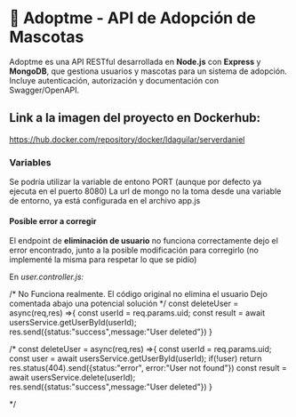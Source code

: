 # 🐾 Adoptme - API de Adopción de Mascotas

Adoptme es una API RESTful desarrollada en **Node.js** con **Express** y **MongoDB**, que gestiona usuarios y mascotas para un sistema de adopción.  
Incluye autenticación, autorización y documentación con Swagger/OpenAPI.

## Link a la imagen del proyecto en Dockerhub:

https://hub.docker.com/repository/docker/ldaguilar/serverdaniel



### Variables

Se podría utilizar la variable de entono PORT (aunque por defecto ya ejecuta en el puerto 8080) 
La url de mongo no la toma desde una variable de entorno, ya está configurada en el archivo  app.js

#### Posible error a corregir

El endpoint de **eliminación de usuario** no funciona correctamente
dejo el error encontrado, junto a la posible modificación para corregirlo (no implementé la misma para respetar lo que se pidío)

En *user.controller.js:*


/*
No Funciona realmente. El código original no elimina el usuario
Dejo comentada abajo una potencial solución
*/
const deleteUser = async(req,res) =>{
    const userId = req.params.uid;
    const result = await usersService.getUserById(userId);
    res.send({status:"success",message:"User deleted"})
}

/*
const deleteUser = async(req,res) =>{
    const userId = req.params.uid;
    const user = await usersService.getUserById(userId);
    if(!user) return res.status(404).send({status:"error", error:"User not found"})
    const result = await usersService.delete(userId);
    res.send({status:"success",message:"User deleted"})
}

*/

    